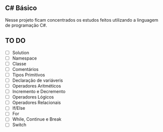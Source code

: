 ## C# Básico

Nesse projeto ficam concentrados os estudos feitos utilizando a linguagem de programação C#.

## TO DO
 - [ ] Solution
 - [ ] Namespace
 - [ ] Classe
 - [ ] Comentários
 - [ ] Tipos Primitivos
 - [ ] Declaração de variáveris
 - [ ] Operadores Aritméticos
 - [ ] Incremento e Decremento
 - [ ] Operadores Lógicos
 - [ ] Operadores Relacionais
 - [ ] If/Else
 - [ ] For
 - [ ] While, Continue e Break
 - [ ] Switch
